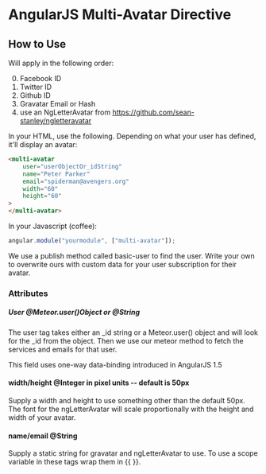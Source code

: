 # AngularJS Multi-Avatar Directive

## How to Use

Will apply in the following order:

0. Facebook ID
0. Twitter ID
0. Github ID
0. Gravatar Email or Hash
0. use an NgLetterAvatar from https://github.com/sean-stanley/ngletteravatar

In your HTML, use the following. Depending on what your user has defined, it'll
display an avatar:

```html
<multi-avatar 
    user="userObjectOr_idString"
    name="Peter Parker"
    email="spiderman@avengers.org"
    width="60"
    height="60"
>
</multi-avatar>
```

In your Javascript (coffee):

```js
angular.module("yourmodule", ["multi-avatar"]);
```

We use a publish method called basic-user to find the user. Write your own to overwrite ours with custom data for your user subscription for their avatar.

### Attributes 

##### User @Meteor.user()Object or @String
The user tag takes either an _id string or a Meteor.user() object and will look for the _id from the object. Then we use our meteor method to fetch the services and emails for that user.

This field uses one-way data-binding introduced in AngularJS 1.5

#### width/height @Integer in pixel units -- default is 50px
Supply a width and height to use something other than the default 50px. The font for the ngLetterAvatar will scale proportionally with the height and width of your avatar.

#### name/email @String 
Supply a static string for gravatar and ngLetterAvatar to use. To use a scope variable in these tags wrap them in {{ }}.
